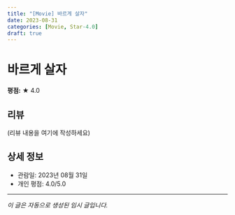 ```yaml
---
title: "[Movie] 바르게 살자"
date: 2023-08-31
categories: [Movie, Star-4.0]
draft: true
---
```


# 바르게 살자

**평점:** ★ 4.0

## 리뷰

(리뷰 내용을 여기에 작성하세요)

## 상세 정보

- 관람일: 2023년 08월 31일
- 개인 평점: 4.0/5.0

---

*이 글은 자동으로 생성된 임시 글입니다.*
